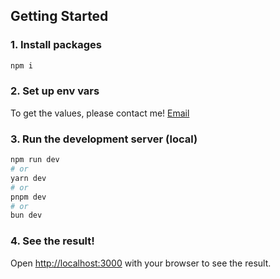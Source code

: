 ## Getting Started

### 1. Install packages
```bash
npm i
```

### 2. Set up env vars
To get the values, please contact me! [Email](mailto:briankim00119@gmail.com)

### 3. Run the development server (local)

```bash
npm run dev
# or
yarn dev
# or
pnpm dev
# or
bun dev
```

### 4. See the result!
Open [http://localhost:3000](http://localhost:3000) with your browser to see the result.
